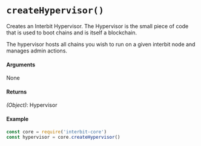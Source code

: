 # `createHypervisor()`

Creates an Interbit Hypervisor. The Hypervisor is the small piece of code that is used to boot chains and is itself a blockchain.

The hypervisor hosts all chains you wish to run on a given interbit node and manages admin actions.

#### Arguments

None

#### Returns

*(Object)*: Hypervisor

#### Example

```js
const core = require('interbit-core')
const hypervisor = core.createHypervisor()
```
